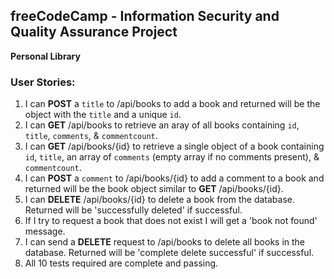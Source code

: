 **freeCodeCamp** - Information Security and Quality Assurance Project
------

**Personal Library**

### User Stories:

1. I can **POST** a `title` to /api/books to add a book and returned will be the object with the `title` and a unique `id`.
2. I can **GET** /api/books to retrieve an aray of all books containing `id`, `title`, `comments`, & `commentcount`.
3. I can **GET** /api/books/{id} to retrieve a single object of a book containing `id`, `title`, an array of `comments` (empty array if no comments present), & `commentcount`.
4. I can **POST** a `comment` to /api/books/{id} to add a comment to a book and returned will be the book object similar to **GET** /api/books/{id}.
5. I can **DELETE** /api/books/{id} to delete a book from the database. Returned will be 'successfully deleted' if successful.
6. If I try to request a book that does not exist I will get a 'book not found' message.
7. I can send a **DELETE** request to /api/books to delete all books in the database. Returned will be 'complete delete successful' if successful.
8. All 10 tests required are complete and passing.